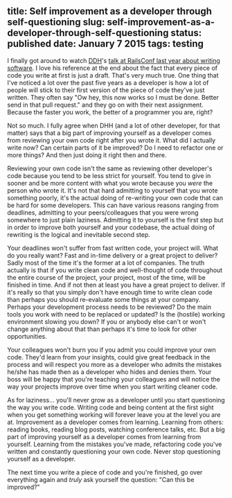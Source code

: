 title: Self improvement as a developer through self-questioning
slug: self-improvement-as-a-developer-through-self-questioning
status: published
date: January 7 2015
tags: testing
-------
I finally got around to watch [DDH](https://twitter.com/dhh)'s [talk at RailsConf last year about writing software](https://www.youtube.com/watch?v=9LfmrkyP81M). I love his reference at the end about the fact that every piece of code you write at first is just a draft. That's very much true. One thing that I've noticed a lot over the past five years as a developer is how a lot of people will stick to their first version of the piece of code they've just written. They often say "Ow hey, this now works so I must be done. Better send in that pull request." and they go on with their next assignment. Because the faster you work, the better of a programmer you are, right?

Not so much. I fully agree when DHH (and a lot of other developer, for that matter) says that a big part of improving yourself as a developer comes from reviewing your own code right after you wrote it. What did I actually write now? Can certain parts of it be improved? Do I need to refactor one or more things? And then just doing it right then and there.

Reviewing your own code isn't the same as reviewing other developer's code because you tend to be less strict for yourself. You tend to give in sooner and be more content with what you wrote because you _were_ the person who wrote it. It's not that hard admitting to yourself that you wrote something poorly, it's the actual doing of re-writing your own code that can be hard for some developers. This can have various reasons ranging from deadlines, admitting to your peers/colleagues that you were wrong somewhere to just plain laziness. Admitting it to yourself is the first step but in order to improve both yourself and your codebase, the actual doing of rewriting is the logical and inevitable second step.

Your deadlines won't suffer from fast written code, your project will. What do you really want? Fast and in-time delivery or a great project to deliver? Sadly most of the time it's the former at a lot of companies. The truth actually is that if you write clean code and well-thought of code throughout the entire course of the project, your project, most of the time, will be finished in time. And if not then at least you have a great project to deliver. If it's really so that you simply don't have enough time to write clean code than perhaps you should re-evaluate some things at your company. Perhaps your development process needs to be reviewed? Do the main tools you work with need to be replaced or updated? Is the (hostile) working environment slowing you down? If you or anybody else can't or won't change anything about that than perhaps it's time to look for other opportunities.

Your colleagues won't burn you if you admit you could improve your own code. They'd learn from your insights, could give great feedback in the process and will respect you more as a developer who admits the mistakes he/she has made then as a developer who hides and denies them. Your boss will be happy that you're teaching your colleagues and will notice the way your projects improve over time when you start writing cleaner code.

As for laziness... you'll never grow as a developer until you start questioning the way you write code. Writing code and being content at the first sight when you get something working will forever leave you at the level you are at. Improvement as a developer comes from learning. Learning from others: reading books, reading blog posts, watching conference talks, etc. But a big part of improving yourself as a developer comes from learning from yourself. Learning from the mistakes you've made, refactoring code you've written and constantly questioning your own code. Never stop questioning yourself as a developer.

The next time you write a piece of code and you're finished, go over everything again and _truly_ ask yourself the question: "Can this be improved?"
